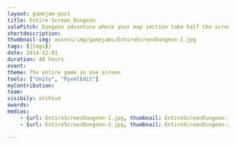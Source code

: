 ```yaml
---
layout: gamejam-post
title: Entire Screen Dungeon
salePitch: Dungeon adventure where your map section take half the screen and the rest of the level take whats left
shortdescription: 
thumbnail-img: assets/img/gamejams/EntireScreenDungeon-1.jpg
tags: {{tags}}
date: 2014-12-01
duration: 48 hours
event: 
theme: The entire game in one screen
tools: ["Unity", "PyxelEdit"]
myContribution: 
team: 
visibily: archive
awards: 
medias: 
    - {url: EntireScreenDungeon-1.jpg, thumbnail: EntireScreenDungeon-1.jpg, caption: ""}
    - {url: EntireScreenDungeon-2.jpg, thumbnail: EntireScreenDungeon-2.jpg, caption: ""}

---
```



